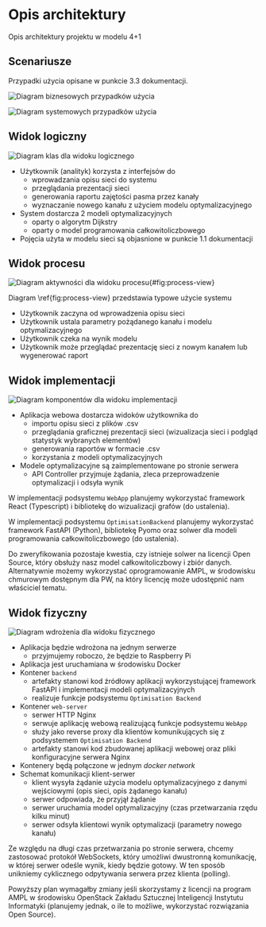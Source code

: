 <!-- 
pandoc architecture.md -o architecture-draft.pdf \
    --pdf-engine=xelatex \
    --toc \
    --number-sections \
    -V geometry:margin=0.5in \
    -V lang=polish \
    -V babel-lang=polish
-->

# Opis architektury
Opis architektury projektu w modelu 4+1

## Scenariusze
Przypadki użycia opisane w punkcie 3.3 dokumentacji.

![Diagram biznesowych przypadków użycia](./diagrams/business-use-cases.drawio.png)

![Diagram systemowych przypadków użycia](./diagrams/system-use-cases.drawio.png)

## Widok logiczny

![Diagram klas dla widoku logicznego](./diagrams/logical-view.drawio.png)

* Użytkownik (analityk) korzysta z interfejsów do
    * wprowadzania opisu sieci do systemu
    * przeglądania prezentacji sieci
    * generowania raportu zajętości pasma przez kanały
    * wyznaczanie nowego kanału z użyciem modelu optymalizacyjnego
* System dostarcza 2 modeli optymalizacyjnych
    * oparty o algorytm Dijkstry
    * oparty o model programowania całkowitoliczbowego
* Pojęcia użyta w modelu sieci są objasnione w punkcie 1.1 dokumentacji

## Widok procesu

![Diagram aktywności dla widoku procesu](./diagrams/process-view.drawio.png){#fig:process-view}

Diagram \ref{fig:process-view} przedstawia typowe użycie systemu

* Użytkownik zaczyna od wprowadzenia opisu sieci
* Użytkownik ustala parametry pożądanego kanału i modelu optymalizacyjnego
* Użytkownik czeka na wynik modelu
* Użytkownik może przeglądać prezentację sieci z nowym kanałem lub wygenerować raport

## Widok implementacji

![Diagram komponentów dla widoku implementacji](./diagrams/development-view.drawio.png)

* Aplikacja webowa dostarcza widoków użytkownika do
    * importu opisu sieci z plików .csv
    * przeglądania graficznej prezentacji sieci (wizualizacja sieci i podgląd statystyk wybranych elementów)
    * generowania raportów w formacie .csv
    * korzystania z modeli optymalizacyjnych
* Modele optymalizacyjne są zaimplementowane po stronie serwera
    * API Controller przyjmuje żądania, zleca przeprowadzenie optymalizacji i odsyła wynik

W implementacji podsystemu `WebApp` planujemy wykorzystać framework React (Typescript) i bibliotekę do wizualizacji grafów (do ustalenia).

W implementacji podsystemu `OptimisationBackend` planujemy wykorzystać framework FastAPI (Python), bibliotekę Pyomo oraz solwer dla modeli programowania całkowitoliczbowego (do ustalenia). 

Do zweryfikowania pozostaje kwestia, czy istnieje solwer na licencji Open Source, który obsłuży nasz model całkowitoliczbowy i zbiór danych.
Alternatywnie możemy wykorzystać oprogramowanie AMPL, w środowisku chmurowym dostępnym dla PW, na który licencję może udostępnić nam właściciel tematu.

## Widok fizyczny

![Diagram wdrożenia dla widoku fizycznego](./diagrams/physical-view.drawio.png)

* Aplikacja będzie wdrożona na jednym serwerze
    * przyjmujemy roboczo, że będzie to Raspberry Pi
* Aplikacja jest uruchamiana w środowisku Docker
* Kontener `backend`
    * artefakty stanowi kod źródłowy aplikacji wykorzystującej framework FastAPI i implementacji modeli optymalizacyjnych
    * realizuje funkcje podsystemu `Optimisation Backend`
* Kontener `web-server`
    * serwer HTTP Nginx
    * serwuje aplikację webową realizującą funkcje podsystemu `WebApp`
    * służy jako reverse proxy dla klientów komunikujących się z podsystemem `Optimisation Backend`
    * artefakty stanowi kod zbudowanej aplikacji webowej oraz pliki konfiguracyjne serwera Nginx
* Kontenery będą połączone w jednym *docker network*
* Schemat komunikacji klient-serwer
    * klient wysyła żądanie użycia modelu optymalizacyjnego z danymi wejściowymi (opis sieci, opis żądanego kanału)
    * serwer odpowiada, że przyjął żądanie
    * serwer uruchamia model optymalizacyjny (czas przetwarzania rzędu kilku minut)
    * serwer odsyła klientowi wynik optymalizacji (parametry nowego kanału)

Ze względu na długi czas przetwarzania po stronie serwera, chcemy zastosować protokół WebSockets, który umożliwi dwustronną komunikację, w której serwer odeśle wynik, kiedy będzie gotowy. W ten sposób unikniemy cyklicznego odpytywania serwera przez klienta (polling).

Powyższy plan wymagałby zmiany jeśli skorzystamy z licencji na program AMPL w środowisku OpenStack Zakładu Sztucznej Inteligencji Instytutu Informatyki (planujemy jednak, o ile to możliwe, wykorzystać rozwiązania Open Source).

